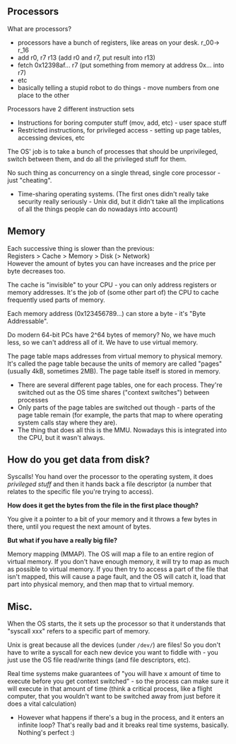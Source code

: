 Processors
----------
What are processors?

- processors have a bunch of registers, like areas on your desk. r\_00-> r\_16
- add r0, r7 r13 (add r0 and r7, put result into r13)
- fetch 0x12398af... r7 (put something from memory at address 0x... into r7)
- etc
- basically telling a stupid robot to do things - move numbers from one place to the other

Processors have 2 different instruction sets

- Instructions for boring computer stuff (mov, add, etc) - user space stuff
- Restricted instructions, for privileged access - setting up page tables, accessing devices,
  etc

The OS' job is to take a bunch of processes that should be unprivileged, switch between them, and do
all the privileged stuff for them.

No such thing as concurrency on a single thread, single core processor - just "cheating".

- Time-sharing operating systems. (The first ones didn't really take security really seriously -
  Unix did, but it didn't take all the implications of all the things people can do nowadays
  into account)

Memory
------
Each successive thing is slower than the previous:  
Registers > Cache > Memory > Disk (> Network)   
However the amount of bytes you can have increases and the price per byte decreases too.

The cache is "invisible" to your CPU - you can only address registers or memory addresses. It's the
job of (some other part of) the CPU to cache frequently used parts of memory.

Each memory address (0x123456789...) can store a byte - it's "Byte Addressable".

Do modern 64-bit PCs have 2^64 bytes of memory? No, we have much less, so we can't address all of
it. We have to use virtual memory.

The page table maps addresses from virtual memory to physical memory. It's called the page table
because the units of memory are called "pages" (usually 4kB, sometimes 2MB). The page table itself
is stored in memory.

- There are several different page tables, one for each process. They're switched out as the OS
  time shares ("context switches") between processes
- Only parts of the page tables are switched out though - parts of the page table remain (for
  example, the parts that map to where operating system calls stay where they are).
- The thing that does all this is the MMU. Nowadays this is integrated into the CPU, but it
  wasn't always.

How do you get data from disk?
-----------------------------
Syscalls! You hand over the processor to the operating system, it does _privileged stuff_ and then
it hands back a file descriptor (a number that relates to the specific file you're trying to
access).

**How does it get the bytes from the file in the first place though?**

You give it a pointer to a bit of your memory and it throws a few bytes in there, until you request
the next amount of bytes.

**But what if you have a really big file?** 

Memory mapping (MMAP). The OS will map a file to an entire region of virtual memory. If you don't
have enough memory, it will try to map as much as possible to virtual memory. If you then try to
access a part of the file that isn't mapped, this will cause a page fault, and the OS will catch it,
load that part into physical memory, and then map that to virtual memory.

Misc.
------------------
When the OS starts, the it sets up the processor so that it understands that "syscall xxx" refers to
a specific part of memory.

Unix is great because all the devices (under `/dev/`) are files! So you don't have to write a
syscall for each new device you want to fiddle with - you just use the OS file read/write things
(and file descriptors, etc).

Real time systems make guarantees of "you will have x amount of time to execute before you get
context switched" - so the process can make sure it will execute in that amount of time (think a
critical process, like a flight computer, that you wouldn't want to be switched away from just
before it does a vital calculation)

- However what happens if there's a bug in the process, and it enters an infinite loop? That's
  really bad and it breaks real time systems, basically. Nothing's perfect :)
